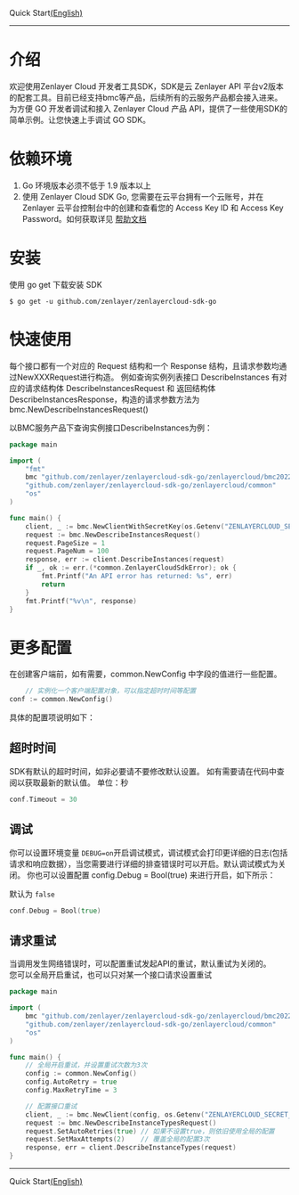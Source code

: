 Quick Start[(English)](./README.md)

---

# 介绍

欢迎使用Zenlayer Cloud 开发者工具SDK，SDK是云 Zenlayer API 平台v2版本的配套工具。目前已经支持bmc等产品，后续所有的云服务产品都会接入进来。 为方便 GO 开发者调试和接入 Zenlayer Cloud
产品 API，提供了一些使用SDK的简单示例。让您快速上手调试 GO SDK。

# 依赖环境

1. Go 环境版本必须不低于 1.9 版本以上
2. 使用 Zenlayer Cloud SDK Go, 您需要在云平台拥有一个云账号，并在 Zenlayer 云平台控制台中的创建和查看您的 Access Key ID 和 Access Key
   Password。如何获取详见 [帮助文档](https://docs.console.zenlayer.com/welcome/platform/team-management/generate-an-api-access-key)

# 安装

使用 go get 下载安装 SDK

```shell
$ go get -u github.com/zenlayer/zenlayercloud-sdk-go
```

# 快速使用

每个接口都有一个对应的 Request 结构和一个 Response 结构，且请求参数均通过NewXXXRequest进行构造。 例如查询实例列表接口 DescribeInstances 有对应的请求结构体
DescribeInstancesRequest 和 返回结构体 DescribeInstancesResponse，构造的请求参数方法为bmc.NewDescribeInstancesRequest()

以BMC服务产品下查询实例接口DescribeInstances为例：

```go
package main

import (
	"fmt"
	bmc "github.com/zenlayer/zenlayercloud-sdk-go/zenlayercloud/bmc20221120"
	"github.com/zenlayer/zenlayercloud-sdk-go/zenlayercloud/common"
	"os"
)

func main() {
	client, _ := bmc.NewClientWithSecretKey(os.Getenv("ZENLAYERCLOUD_SECRET_KEY_ID"), os.Getenv("ZENLAYERCLOUD_SECRET_KEY_PASSWORD"))
	request := bmc.NewDescribeInstancesRequest()
	request.PageSize = 1
	request.PageNum = 100
	response, err := client.DescribeInstances(request)
	if _, ok := err.(*common.ZenlayerCloudSdkError); ok {
		fmt.Printf("An API error has returned: %s", err)
		return
	}
	fmt.Printf("%v\n", response)
}
```

# 更多配置

在创建客户端前，如有需要，common.NewConfig 中字段的值进行一些配置。

```go
    // 实例化一个客户端配置对象，可以指定超时时间等配置 
conf := common.NewConfig()
```

具体的配置项说明如下：

## 超时时间

SDK有默认的超时时间，如非必要请不要修改默认设置。 如有需要请在代码中查阅以获取最新的默认值。 单位：秒

```go
conf.Timeout = 30
```

## 调试

你可以设置环境变量 `DEBUG=on`开启调试模式，调试模式会打印更详细的日志(包括请求和响应数据），当您需要进行详细的排查错误时可以开启。默认调试模式为关闭。 你也可以设置配置 config.Debug = Bool(true)
来进行开启，如下所示：

默认为 `false`

```go
conf.Debug = Bool(true)
```

## 请求重试

当调用发生网络错误时，可以配置重试发起API的重试，默认重试为关闭的。  
您可以全局开启重试，也可以只对某一个接口请求设置重试

```go
package main

import (
	bmc "github.com/zenlayer/zenlayercloud-sdk-go/zenlayercloud/bmc20221120"
	"github.com/zenlayer/zenlayercloud-sdk-go/zenlayercloud/common"
	"os"
)

func main() {
	// 全局开启重试，并设置重试次数为3次
	config := common.NewConfig()
	config.AutoRetry = true
	config.MaxRetryTime = 3

	// 配置接口重试
	client, _ := bmc.NewClient(config, os.Getenv("ZENLAYERCLOUD_SECRET_KEY_ID"), os.Getenv("ZENLAYERCLOUD_SECRET_KEY_PASSWORD"))
	request := bmc.NewDescribeInstanceTypesRequest()
	request.SetAutoRetries(true) // 如果不设置true，则依旧使用全局的配置
	request.SetMaxAttempts(2)    // 覆盖全局的配置3次
	response, err = client.DescribeInstanceTypes(request)
}

```

---
Quick Start[(English)](./README.md)

